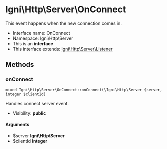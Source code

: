 Igni\Http\Server\OnConnect
===============

This event happens when the new connection comes in.




* Interface name: OnConnect
* Namespace: Igni\Http\Server
* This is an **interface**
* This interface extends: [Igni\Http\Server\Listener](Igni-Http-Server-Listener.md)





Methods
-------


### onConnect

    mixed Igni\Http\Server\OnConnect::onConnect(\Igni\Http\Server $server, integer $clientId)

Handles connect server event.



* Visibility: **public**


#### Arguments
* $server **Igni\Http\Server**
* $clientId **integer**


